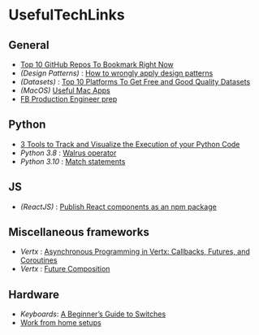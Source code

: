 # UsefulTechLinks

## General

* [Top 10 GitHub Repos To Bookmark Right Now](https://towardsdatascience.com/top-10-github-repos-to-bookmark-right-now-b0bc62436ffc)
* *(Design Patterns)* : [How to wrongly apply design patterns](https://medium.com/young-coder/is-it-time-to-get-over-design-patterns-8851864a6834)
* *(Datasets)* : [Top 10 Platforms To Get Free and Good Quality Datasets](https://dzone.com/articles/top-10-platforms-to-get-free-good-quality-datasets)
* *(MacOS)* [Useful Mac Apps](https://www.macworld.com/article/226525/free-mac-apps-every-mac-user-should-have.html)
* [FB Production Engineer prep](https://medium.com/@abhishekmane747/facebook-production-engineer-internship-interview-preparation-resources-7ead84c6450c)

## Python

* [3 Tools to Track and Visualize the Execution of your Python Code](https://towardsdatascience.com/3-tools-to-track-and-visualize-the-execution-of-your-python-code-666a153e435e)
* *Python 3.8* : [Walrus operator](https://realpython.com/lessons/assignment-expressions)
* *Python 3.10* : [Match statements](https://www.python.org/dev/peps/pep-0622/#syntax) 

## JS
* *(ReactJS)* : [Publish React components as an npm package](https://levelup.gitconnected.com/publish-react-components-as-an-npm-package-7a671a2fb7f)
## Miscellaneous frameworks
* *Vertx* : [Asynchronous Programming in Vertx: Callbacks, Futures, and Coroutines](https://dzone.com/articles/three-paradigms-of-asynchronous-programming-in-ver)
* *Vertx* : [Future Composition](https://dev.to/cherrychain/future-composition-in-vert-x-3gp8)

## Hardware

* *Keyboards*: [A Beginner’s Guide to Switches](https://www.theremingoat.com/blog/beginners-guide)
* [Work from home setups](https://hk.asiatatler.com/life/wfh-productivity-desk-setup)

